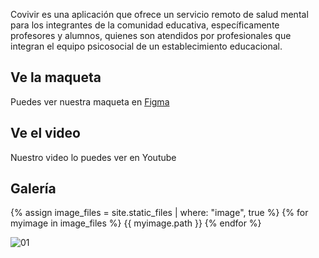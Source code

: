 Covivir es una aplicación que ofrece un servicio remoto de salud mental para los integrantes de la comunidad educativa, específicamente profesores y alumnos, quienes son atendidos por profesionales que integran el equipo psicosocial de un establecimiento educacional. 

## Ve la maqueta

Puedes ver nuestra maqueta en [Figma](https://www.figma.com/file/AOyJLJcUw1jIj7AyPnkDat/App-CoVivir?node-id=0%3A1)

## Ve el video

Nuestro video lo puedes ver en Youtube

## Galería
{% assign image_files = site.static_files | where: "image", true %}
{% for myimage in image_files %}
  {{ myimage.path }}
{% endfor %}

![01](https://covivir.avispa.work/assets/images/01.png)
